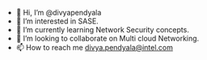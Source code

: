 - 👋 Hi, I’m @divyapendyala
- 👀 I’m interested in SASE.
- 🌱 I’m currently learning Network Security concepts.
- 💞️ I’m looking to collaborate on Multi cloud Networking.
- 📫 How to reach me divya.pendyala@intel.com

<!---
divyapendyala/divyapendyala is a ✨ special ✨ repository because its `README.md` (this file) appears on your GitHub profile.
You can click the Preview link to take a look at your changes.
--->
